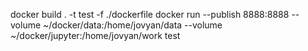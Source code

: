 docker build . -t test -f ./dockerfile 
docker run --publish 8888:8888 --volume ~/docker/data:/home/jovyan/data --volume ~/docker/jupyter:/home/jovyan/work test
